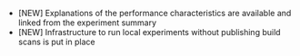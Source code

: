 - [NEW] Explanations of the performance characteristics are available and linked from the experiment summary
- [NEW] Infrastructure to run local experiments without publishing build scans is put in place
